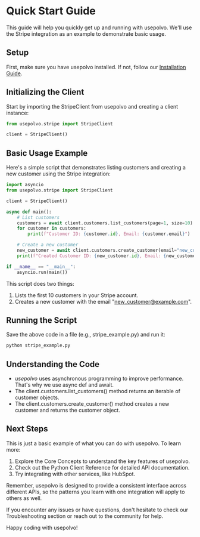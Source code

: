 # Quick Start Guide

This guide will help you quickly get up and running with usepolvo. We'll use the Stripe integration as an example to demonstrate basic usage.

## Setup

First, make sure you have usepolvo installed. If not, follow our [Installation Guide](./installation).

## Initializing the Client

Start by importing the StripeClient from usepolvo and creating a client instance:

```python
from usepolvo.stripe import StripeClient

client = StripeClient()
```

## Basic Usage Example

Here's a simple script that demonstrates listing customers and creating a new customer using the Stripe integration:

```python
import asyncio
from usepolvo.stripe import StripeClient

client = StripeClient()

async def main():
    # List customers
    customers = await client.customers.list_customers(page=1, size=10)
    for customer in customers:
        print(f"Customer ID: {customer.id}, Email: {customer.email}")

    # Create a new customer
    new_customer = await client.customers.create_customer(email="new_customer@example.com")
    print(f"Created Customer ID: {new_customer.id}, Email: {new_customer.email}")

if __name__ == "__main__":
    asyncio.run(main())
```

This script does two things:

1. Lists the first 10 customers in your Stripe account.
2. Creates a new customer with the email "new_customer@example.com".

## Running the Script

Save the above code in a file (e.g., stripe_example.py) and run it:

```python
python stripe_example.py
```

## Understanding the Code

- *usepolvo* uses asynchronous programming to improve performance. That's why we use async def and await.
- The client.customers.list_customers() method returns an iterable of customer objects.
- The client.customers.create_customer() method creates a new customer and returns the customer object.

## Next Steps

This is just a basic example of what you can do with usepolvo. To learn more:

1. Explore the Core Concepts to understand the key features of usepolvo.
2. Check out the Python Client Reference for detailed API documentation.
3. Try integrating with other services, like HubSpot.

Remember, usepolvo is designed to provide a consistent interface across different APIs, so the patterns you learn with one integration will apply to others as well.

If you encounter any issues or have questions, don't hesitate to check our Troubleshooting section or reach out to the community for help.

Happy coding with usepolvo!